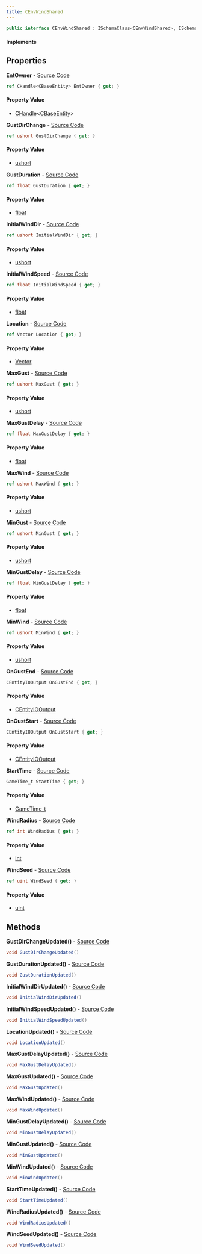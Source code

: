 ```yaml
---
title: CEnvWindShared
---
```


```csharp
public interface CEnvWindShared : ISchemaClass<CEnvWindShared>, ISchemaField, ISchemaClass, INativeHandle
```

#### Implements

## Properties

**EntOwner** - [Source Code](https://github.com/swiftly-solution/swiftlys2/blob/main/managed/src/SwiftlyS2.Generated/Schemas/Interfaces/CEnvWindShared.cs#L48)

```csharp
ref CHandle<CBaseEntity> EntOwner { get; }
```

#### Property Value

- [CHandle](/docs/api/shared/natives/chandle-1)<[CBaseEntity](/docs/api/shared/schemadefinitions/cbaseentity)>

**GustDirChange** - [Source Code](https://github.com/swiftly-solution/swiftlys2/blob/main/managed/src/SwiftlyS2.Generated/Schemas/Interfaces/CEnvWindShared.cs#L36)

```csharp
ref ushort GustDirChange { get; }
```

#### Property Value

- [ushort](https://learn.microsoft.com/dotnet/api/system.uint16)

**GustDuration** - [Source Code](https://github.com/swiftly-solution/swiftlys2/blob/main/managed/src/SwiftlyS2.Generated/Schemas/Interfaces/CEnvWindShared.cs#L34)

```csharp
ref float GustDuration { get; }
```

#### Property Value

- [float](https://learn.microsoft.com/dotnet/api/system.single)

**InitialWindDir** - [Source Code](https://github.com/swiftly-solution/swiftlys2/blob/main/managed/src/SwiftlyS2.Generated/Schemas/Interfaces/CEnvWindShared.cs#L38)

```csharp
ref ushort InitialWindDir { get; }
```

#### Property Value

- [ushort](https://learn.microsoft.com/dotnet/api/system.uint16)

**InitialWindSpeed** - [Source Code](https://github.com/swiftly-solution/swiftlys2/blob/main/managed/src/SwiftlyS2.Generated/Schemas/Interfaces/CEnvWindShared.cs#L40)

```csharp
ref float InitialWindSpeed { get; }
```

#### Property Value

- [float](https://learn.microsoft.com/dotnet/api/system.single)

**Location** - [Source Code](https://github.com/swiftly-solution/swiftlys2/blob/main/managed/src/SwiftlyS2.Generated/Schemas/Interfaces/CEnvWindShared.cs#L42)

```csharp
ref Vector Location { get; }
```

#### Property Value

- [Vector](/docs/api/shared/natives/vector)

**MaxGust** - [Source Code](https://github.com/swiftly-solution/swiftlys2/blob/main/managed/src/SwiftlyS2.Generated/Schemas/Interfaces/CEnvWindShared.cs#L28)

```csharp
ref ushort MaxGust { get; }
```

#### Property Value

- [ushort](https://learn.microsoft.com/dotnet/api/system.uint16)

**MaxGustDelay** - [Source Code](https://github.com/swiftly-solution/swiftlys2/blob/main/managed/src/SwiftlyS2.Generated/Schemas/Interfaces/CEnvWindShared.cs#L32)

```csharp
ref float MaxGustDelay { get; }
```

#### Property Value

- [float](https://learn.microsoft.com/dotnet/api/system.single)

**MaxWind** - [Source Code](https://github.com/swiftly-solution/swiftlys2/blob/main/managed/src/SwiftlyS2.Generated/Schemas/Interfaces/CEnvWindShared.cs#L22)

```csharp
ref ushort MaxWind { get; }
```

#### Property Value

- [ushort](https://learn.microsoft.com/dotnet/api/system.uint16)

**MinGust** - [Source Code](https://github.com/swiftly-solution/swiftlys2/blob/main/managed/src/SwiftlyS2.Generated/Schemas/Interfaces/CEnvWindShared.cs#L26)

```csharp
ref ushort MinGust { get; }
```

#### Property Value

- [ushort](https://learn.microsoft.com/dotnet/api/system.uint16)

**MinGustDelay** - [Source Code](https://github.com/swiftly-solution/swiftlys2/blob/main/managed/src/SwiftlyS2.Generated/Schemas/Interfaces/CEnvWindShared.cs#L30)

```csharp
ref float MinGustDelay { get; }
```

#### Property Value

- [float](https://learn.microsoft.com/dotnet/api/system.single)

**MinWind** - [Source Code](https://github.com/swiftly-solution/swiftlys2/blob/main/managed/src/SwiftlyS2.Generated/Schemas/Interfaces/CEnvWindShared.cs#L20)

```csharp
ref ushort MinWind { get; }
```

#### Property Value

- [ushort](https://learn.microsoft.com/dotnet/api/system.uint16)

**OnGustEnd** - [Source Code](https://github.com/swiftly-solution/swiftlys2/blob/main/managed/src/SwiftlyS2.Generated/Schemas/Interfaces/CEnvWindShared.cs#L46)

```csharp
CEntityIOOutput OnGustEnd { get; }
```

#### Property Value

- [CEntityIOOutput](/docs/api/shared/schemadefinitions/centityiooutput)

**OnGustStart** - [Source Code](https://github.com/swiftly-solution/swiftlys2/blob/main/managed/src/SwiftlyS2.Generated/Schemas/Interfaces/CEnvWindShared.cs#L44)

```csharp
CEntityIOOutput OnGustStart { get; }
```

#### Property Value

- [CEntityIOOutput](/docs/api/shared/schemadefinitions/centityiooutput)

**StartTime** - [Source Code](https://github.com/swiftly-solution/swiftlys2/blob/main/managed/src/SwiftlyS2.Generated/Schemas/Interfaces/CEnvWindShared.cs#L16)

```csharp
GameTime_t StartTime { get; }
```

#### Property Value

- [GameTime_t](/docs/api/shared/schemadefinitions/gametime_t)

**WindRadius** - [Source Code](https://github.com/swiftly-solution/swiftlys2/blob/main/managed/src/SwiftlyS2.Generated/Schemas/Interfaces/CEnvWindShared.cs#L24)

```csharp
ref int WindRadius { get; }
```

#### Property Value

- [int](https://learn.microsoft.com/dotnet/api/system.int32)

**WindSeed** - [Source Code](https://github.com/swiftly-solution/swiftlys2/blob/main/managed/src/SwiftlyS2.Generated/Schemas/Interfaces/CEnvWindShared.cs#L18)

```csharp
ref uint WindSeed { get; }
```

#### Property Value

- [uint](https://learn.microsoft.com/dotnet/api/system.uint32)

## Methods

**GustDirChangeUpdated()** - [Source Code](https://github.com/swiftly-solution/swiftlys2/blob/main/managed/src/SwiftlyS2.Generated/Schemas/Interfaces/CEnvWindShared.cs#L60)

```csharp
void GustDirChangeUpdated()
```

**GustDurationUpdated()** - [Source Code](https://github.com/swiftly-solution/swiftlys2/blob/main/managed/src/SwiftlyS2.Generated/Schemas/Interfaces/CEnvWindShared.cs#L59)

```csharp
void GustDurationUpdated()
```

**InitialWindDirUpdated()** - [Source Code](https://github.com/swiftly-solution/swiftlys2/blob/main/managed/src/SwiftlyS2.Generated/Schemas/Interfaces/CEnvWindShared.cs#L61)

```csharp
void InitialWindDirUpdated()
```

**InitialWindSpeedUpdated()** - [Source Code](https://github.com/swiftly-solution/swiftlys2/blob/main/managed/src/SwiftlyS2.Generated/Schemas/Interfaces/CEnvWindShared.cs#L62)

```csharp
void InitialWindSpeedUpdated()
```

**LocationUpdated()** - [Source Code](https://github.com/swiftly-solution/swiftlys2/blob/main/managed/src/SwiftlyS2.Generated/Schemas/Interfaces/CEnvWindShared.cs#L63)

```csharp
void LocationUpdated()
```

**MaxGustDelayUpdated()** - [Source Code](https://github.com/swiftly-solution/swiftlys2/blob/main/managed/src/SwiftlyS2.Generated/Schemas/Interfaces/CEnvWindShared.cs#L58)

```csharp
void MaxGustDelayUpdated()
```

**MaxGustUpdated()** - [Source Code](https://github.com/swiftly-solution/swiftlys2/blob/main/managed/src/SwiftlyS2.Generated/Schemas/Interfaces/CEnvWindShared.cs#L56)

```csharp
void MaxGustUpdated()
```

**MaxWindUpdated()** - [Source Code](https://github.com/swiftly-solution/swiftlys2/blob/main/managed/src/SwiftlyS2.Generated/Schemas/Interfaces/CEnvWindShared.cs#L53)

```csharp
void MaxWindUpdated()
```

**MinGustDelayUpdated()** - [Source Code](https://github.com/swiftly-solution/swiftlys2/blob/main/managed/src/SwiftlyS2.Generated/Schemas/Interfaces/CEnvWindShared.cs#L57)

```csharp
void MinGustDelayUpdated()
```

**MinGustUpdated()** - [Source Code](https://github.com/swiftly-solution/swiftlys2/blob/main/managed/src/SwiftlyS2.Generated/Schemas/Interfaces/CEnvWindShared.cs#L55)

```csharp
void MinGustUpdated()
```

**MinWindUpdated()** - [Source Code](https://github.com/swiftly-solution/swiftlys2/blob/main/managed/src/SwiftlyS2.Generated/Schemas/Interfaces/CEnvWindShared.cs#L52)

```csharp
void MinWindUpdated()
```

**StartTimeUpdated()** - [Source Code](https://github.com/swiftly-solution/swiftlys2/blob/main/managed/src/SwiftlyS2.Generated/Schemas/Interfaces/CEnvWindShared.cs#L50)

```csharp
void StartTimeUpdated()
```

**WindRadiusUpdated()** - [Source Code](https://github.com/swiftly-solution/swiftlys2/blob/main/managed/src/SwiftlyS2.Generated/Schemas/Interfaces/CEnvWindShared.cs#L54)

```csharp
void WindRadiusUpdated()
```

**WindSeedUpdated()** - [Source Code](https://github.com/swiftly-solution/swiftlys2/blob/main/managed/src/SwiftlyS2.Generated/Schemas/Interfaces/CEnvWindShared.cs#L51)

```csharp
void WindSeedUpdated()
```

